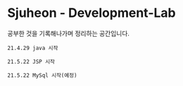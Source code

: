 # Sjuheon - Development-Lab
공부한 것을 기록해나가며 정리하는 공간입니다. <br>

`21.4.29 java 시작` <br>

`21.5.22 JSP 시작` <br>

`21.5.22 MySql 시작(예정)` <br>
